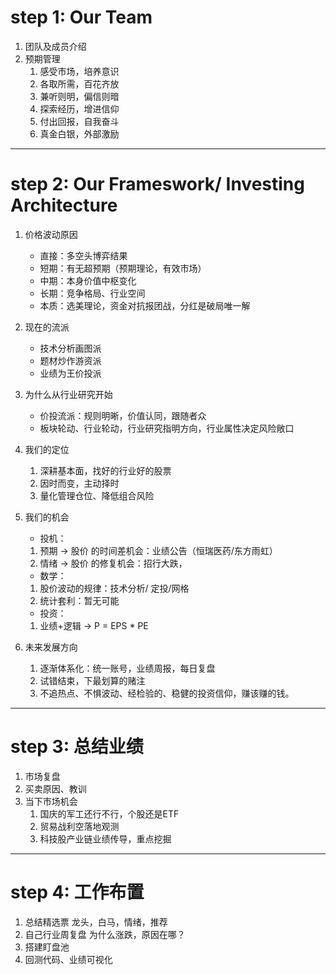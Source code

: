 # step 1: Our Team
1. 团队及成员介绍
2. 预期管理
    1. 感受市场，培养意识
    1. 各取所需，百花齐放
    1. 兼听则明，偏信则暗
    1. 探索经历，增进信仰
    1. 付出回报，自我奋斗
    1. 真金白银，外部激励

___

# step 2: Our Frameswork/ Investing Architecture
1. 价格波动原因
    + 直接：多空头博弈结果
    + 短期：有无超预期（预期理论，有效市场）
    + 中期：本身价值中枢变化
    + 长期：竞争格局、行业空间
    + 本质：选美理论，资金对抗报团战，分红是破局唯一解
1. 现在的流派
    + 技术分析画图派
    + 题材炒作游资派
    + 业绩为王价投派

2. 为什么从行业研究开始
    + 价投流派：规则明晰，价值认同，跟随者众
    + 板块轮动、行业轮动，行业研究指明方向，行业属性决定风险敞口

3. 我们的定位
    1. 深耕基本面，找好的行业好的股票
    2. 因时而变，主动择时
    3. 量化管理仓位、降低组合风险

4. 我们的机会
    + 投机：
    1. 预期 -> 股价 的时间差机会：业绩公告（恒瑞医药/东方雨虹）
    2. 情绪 -> 股价 的修复机会：招行大跌，
    + 数学：
    1. 股价波动的规律：技术分析/ 定投/网格
    2. 统计套利：暂无可能
    + 投资：
    1. 业绩+逻辑 -> P = EPS * PE

4. 未来发展方向
    1. 逐渐体系化：统一账号，业绩周报，每日复盘
    2. 试错结束，下最划算的赌注
    3. 不追热点、不惧波动、经检验的、稳健的投资信仰，赚该赚的钱。
___

# step 3: 总结业绩
1. 市场复盘
2. 买卖原因、教训
3. 当下市场机会
    1. 国庆的军工还行不行，个股还是ETF
    2. 贸易战利空落地观测
    3. 科技股产业链业绩传导，重点挖掘

___

# step 4: 工作布置
1. 总结精选票
龙头，白马，情绪，推荐
2. 自己行业周复盘
为什么涨跌，原因在哪？
3. 搭建盯盘池
4. 回测代码、业绩可视化


